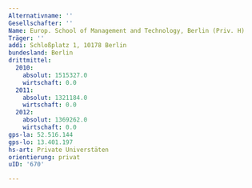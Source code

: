 ```yaml
---
Alternativname: ''
Gesellschafter: ''
Name: Europ. School of Management and Technology, Berlin (Priv. H)
Träger: ''
addi: Schloßplatz 1, 10178 Berlin
bundesland: Berlin
drittmittel:
  2010:
    absolut: 1515327.0
    wirtschaft: 0.0
  2011:
    absolut: 1321184.0
    wirtschaft: 0.0
  2012:
    absolut: 1369262.0
    wirtschaft: 0.0
gps-la: 52.516.144
gps-lo: 13.401.197
hs-art: Private Universtäten
orientierung: privat
uID: '670'

---
```


